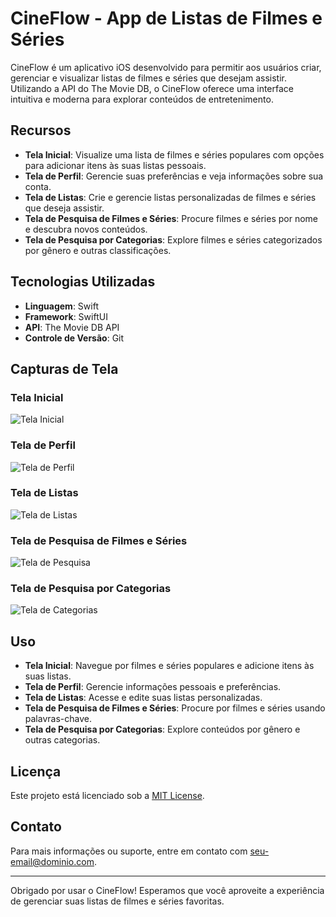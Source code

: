 # CineFlow - App de Listas de Filmes e Séries

CineFlow é um aplicativo iOS desenvolvido para permitir aos usuários criar, gerenciar e visualizar listas de filmes e séries que desejam assistir. Utilizando a API do The Movie DB, o CineFlow oferece uma interface intuitiva e moderna para explorar conteúdos de entretenimento.

## Recursos

- **Tela Inicial**: Visualize uma lista de filmes e séries populares com opções para adicionar itens às suas listas pessoais.
- **Tela de Perfil**: Gerencie suas preferências e veja informações sobre sua conta.
- **Tela de Listas**: Crie e gerencie listas personalizadas de filmes e séries que deseja assistir.
- **Tela de Pesquisa de Filmes e Séries**: Procure filmes e séries por nome e descubra novos conteúdos.
- **Tela de Pesquisa por Categorias**: Explore filmes e séries categorizados por gênero e outras classificações.

## Tecnologias Utilizadas

- **Linguagem**: Swift
- **Framework**: SwiftUI
- **API**: The Movie DB API
- **Controle de Versão**: Git

## Capturas de Tela

### Tela Inicial

![Tela Inicial](https://via.placeholder.com/400x800?text=Tela+Inicial)

### Tela de Perfil

![Tela de Perfil](https://via.placeholder.com/400x800?text=Tela+de+Perfil)

### Tela de Listas

![Tela de Listas](https://via.placeholder.com/400x800?text=Tela+de+Listas)

### Tela de Pesquisa de Filmes e Séries

![Tela de Pesquisa](https://via.placeholder.com/400x800?text=Tela+de+Pesquisa+de+Filmes+e+Séries)

### Tela de Pesquisa por Categorias

![Tela de Categorias](https://via.placeholder.com/400x800?text=Tela+de+Pesquisa+por+Categorias)

## Uso

- **Tela Inicial**: Navegue por filmes e séries populares e adicione itens às suas listas.
- **Tela de Perfil**: Gerencie informações pessoais e preferências.
- **Tela de Listas**: Acesse e edite suas listas personalizadas.
- **Tela de Pesquisa de Filmes e Séries**: Procure por filmes e séries usando palavras-chave.
- **Tela de Pesquisa por Categorias**: Explore conteúdos por gênero e outras categorias.

## Licença

Este projeto está licenciado sob a [MIT License](LICENSE).

## Contato

Para mais informações ou suporte, entre em contato com [seu-email@dominio.com](mailto:seu-email@dominio.com).

---

Obrigado por usar o CineFlow! Esperamos que você aproveite a experiência de gerenciar suas listas de filmes e séries favoritas.
